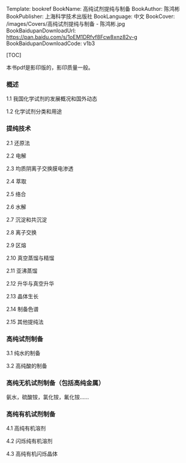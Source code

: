 Template: bookref
BookName: 高纯试剂提纯与制备
BookAuthor: 陈鸿彬
BookPublisher: 上海科学技术出版社
BookLanguage: 中文
BookCover: /images/Covers/高纯试剂提纯与制备 - 陈鸿彬.jpg
BookBaidupanDownloadUrl: https://pan.baidu.com/s/1oEM1DRfvf8Fcw8xnz82v-g 
BookBaidupanDownloadCode: v1b3



[TOC]

本书pdf是影印版的，影印质量一般。


### 概述
1.1 我国化学试剂的发展概况和国外动态

1.2 化学试剂分类和用途

### 提纯技术
2.1 还原法

2.2 电解

2.3 均质阴离子交换膜电渗透

2.4 萃取

2.5 络合

2.6 水解

2.7 沉淀和共沉淀

2.8 离子交换

2.9 区熔

2.10 真空蒸馏与精馏

2.11 亚沸蒸馏

2.12 升华与真空升华

2.13 晶体生长

2.14 制备色谱

2.15 其他提纯法

### 高纯试剂制备
3.1 纯水的制备

3.2 高纯酸的制备

### 高纯无机试剂制备（包括高纯金属）
氨水，硫酸铵，氯化铵，氟化铵......

### 高纯有机试剂制备
4.1 高纯有机溶剂

4.2 闪烁纯有机溶剂

4.3 高纯有机闪烁晶体

